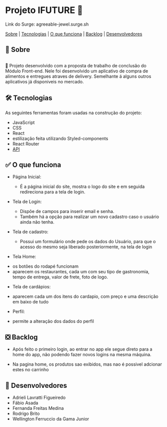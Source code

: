 # Projeto IFUTURE 🍔

Link do Surge:  agreeable-jewel.surge.sh


<a href="sobre">Sobre</a> | <a href="#tecnologias">Tecnologias</a> | <a href="#funciona">O que funciona</a> | <a href="#nao-funciona">Backlog</a> | <a href="#devs">Desenvolvedores</a>



## <h2 id="sobre">📓 Sobre<h2>

🚀 Projeto desenvolvido com a proposta de trabalho de conclusão do Módulo Front-end. 
Nele foi desenvolvido um aplicativo de compra de alimentos e entregues atraves de delivery. 
Semelhante á alguns outros aplicativos já disponiveis no mercado.


## <h2 id="tecnologias">🛠️ Tecnologias</h2> 
As seguintes ferramentas foram usadas na construção do projeto:

* JavaScript
* CSS
* React
* estilização feita utilizando Styled-components
* React Router
* <a href="https://documenter.getpostman.com/view/7549981/SWTEdGtT#a671fbe5-a360-4cd3-b269-d5a121e19da0" target="_blank">API</a>

## <h2 id="funciona">✅ O que funciona</h2>

- Página Inicial:
    * É a página inicial do site, mostra o logo do site e em seguida redireciona para a tela de login.
    
- Tela de Login:
    * Dispõe de campos para inserir email e senha.
    * Também há a opção para realizar um novo cadastro caso o usuário ainda não tenha.

- Tela de cadastro:
   * Possui um formulário onde pede os dados do Usuário, para que o acesso do mesmo seja liberado posteriormente, na tela de login 
   
- Tela Home:
 * os botões do rodapé funcionam 
 * aparecem os restaurantes, cada um com seu tipo de gastronomia, tempo de entrega, valor de frete, foto de logo.

- Tela de cardápios:
 * aparecem cada um dos itens do cardapio, com preço e uma descrição em baixo de tudo 

- Perfil:
 * permite a alteração dos dados do perfil
    
## <h2 id="nao-funciona">❎ Backlog</h2>

- Após feito o primeiro login, ao entrar no app ele segue direto para a home do app, não podendo fazer novos logins na mesma máquina.

- Na pagina home, os produtos sao exibidos, mas nao é possivel adcionar estes no carrinho    
  
## <h2 id="devs">💼 Desenvolvedores</h2>
- Adrieli Lavratti Figueiredo
- Fábio Asada
- Fernanda Freitas Medina
- Rodrigo Brito 
- Wellington Ferruccio da Gama Junior
